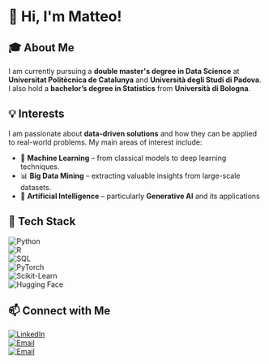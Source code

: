 # 👋 Hi, I'm Matteo!

## 🎓 About Me  
I am currently pursuing a **double master's degree in Data Science** at **Universitat Politècnica de Catalunya** and **Università degli Studi di Padova**.  
I also hold a **bachelor’s degree in Statistics** from **Università di Bologna**.  

## 💡 Interests  
I am passionate about **data-driven solutions** and how they can be applied to real-world problems. My main areas of interest include:  
- 🤖 **Machine Learning** – from classical models to deep learning techniques.  
- 📊 **Big Data Mining** – extracting valuable insights from large-scale datasets.  
- 🧠 **Artificial Intelligence** – particularly **Generative AI** and its applications 

## 🔧 Tech Stack  
![Python](https://img.shields.io/badge/Python-3776AB?style=flat-square&logo=python&logoColor=white)  
![R](https://img.shields.io/badge/R-276DC3?style=flat-square&logo=r&logoColor=white)  
![SQL](https://img.shields.io/badge/SQL-4479A1?style=flat-square&logo=postgresql&logoColor=white)   
![PyTorch](https://img.shields.io/badge/PyTorch-EE4C2C?style=flat-square&logo=pytorch&logoColor=white)  
![Scikit-Learn](https://img.shields.io/badge/Scikit--Learn-F7931E?style=flat-square&logo=scikit-learn&logoColor=white)  
![Hugging Face](https://img.shields.io/badge/Hugging%20Face-FFD700?style=flat-square&logo=huggingface&logoColor=black)  

## 📫 Connect with Me  
[![LinkedIn](https://img.shields.io/badge/LinkedIn-Connect-blue?style=flat-square&logo=linkedin)](https://www.linkedin.com/in/matteo-mazzini-733412268/)  
[![Email](https://img.shields.io/badge/Email-Contact%20Me-red?style=flat-square&logo=gmail)](mailto:matteo.mazzini@studenti.unipd.it)  
[![Email](https://img.shields.io/badge/Email-Contact%20Me-red?style=flat-square&logo=gmail)](mailto:matteo.mazzini@estudiantat.upc.edu)  
